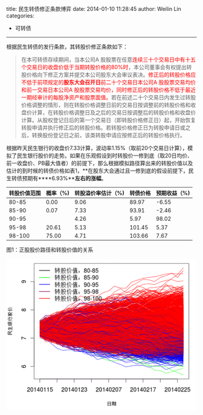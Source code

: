 title: 民生转债修正条款博弈
date: 2014-01-10 11:28:45
author: Weilin Lin
categories:
- 可转债
---

根据民生转债的发行条款，其转股价修正条款如下：

> 在本可转债存续期间，当本公司A 股股票在任意<span style="color:#FF0000;">连续三十个交易日中有十五个交易日的收盘价低于当期转股价格的80%时</span>，本公司董事会有权提出转股价格向下修正方案并提交本公司股东大会审议表决。<span style="color:#FF0000;">修正后的转股价格应不低于前项规定的**股东大会召开日**前二十个交易日本公司A 股股票交易均价和前一交易日本公司A 股股票交易均价，同时修正后的转股价格不低于最近一期经审计的每股净资产和股票面值。</span>若在前述二十个交易日内发生过转股价格调整的情形，则在转股价格调整日前的交易日按调整前的转股价格和收盘价计算，在转股价格调整日及之后的交易日按调整后的转股价格和收盘价计算。从股权登记日后的第一个交易日（即转股价格修正日）起，开始恢复转股申请并执行修正后的转股价格。若转股价格修正日为转股申请日或之后，转换股份登记日之前，该类转股申请应按修正后的转股价格执行。

根据昨天民生银行的收盘价7.33计算，波动率1.15%（取前20个交易日计算），模拟了民生银行股价的走势。如果在乐观假设到时转股价一修到底（取20日均价、前一收盘价、PB最大值者）的前提下，那么根据模拟路径算出来的转股价值以及估计的到时候的转债价格如表1，**在股东大会通过且一修到底的假设前提下，民生转债预期有****6.93%****左右的涨幅**。

|转股价值范围|概率（%)|转股溢价率估计（%)|转债价格|预期收益（%)|
|----|----|----|----|----|
|80-85| 0.00| 9.06| 89.97| -6.55|
|85-90|0.07|7.33|93.91|-2.46|
|90-95||4.26|5.97|98.02|1.81|
|95-98|20.61|5.13|101.45|5.37|
|98-100|75.00|4.71|103.66|7.67|

图1：正股股价路径和转股价值的关系

![民生转债修正](/uploads/2014/01/民生转债修正.gif)
